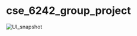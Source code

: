 # cse_6242_group_project

![UI_snapshot](https://user-images.githubusercontent.com/25238881/163875205-f523c9b3-0b8a-4ffa-af79-e1374d6377e8.png)
